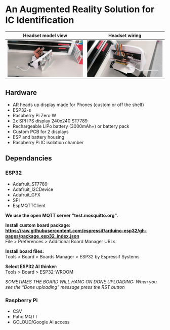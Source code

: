 # An Augmented Reality Solution for IC Identification

  Headset model view           |  Headset wiring
:-------------------------:|:-------------------------:
![](https://raw.githubusercontent.com/RHUL-Electronic-Engineering-Group/AR-Headset-IC-Identification/main/Images/Demo1.jpg)  |  ![](https://raw.githubusercontent.com/RHUL-Electronic-Engineering-Group/AR-Headset-IC-Identification/main/Images/Demo.jpg)

## Hardware 

* AR heads up display made for Phones (custom or off the shelf)  
* ESP32-s  
* Raspberry Pi Zero W
* 2x SPI IPS display 240x240 ST7789  
* Rechargeable LiPo battery (3000mAh+) or battery pack
* Custom PCB for 2 displays
* ESP and battery housing  
* Raspberry Pi IC isolation chamber
## Dependancies 

### ESP32

* Adafruit_ST7789
* Adafruit_I2CDevice
* Adafruit_GFX
* SPI
* EspMQTTClient

**We use the open MQTT server "test.mosquitto.org".** 

**Install custom board package: https://raw.githubusercontent.com/espressif/arduino-esp32/gh-pages/package_esp32_index.json**  
File > Preferences > Additional Board Manager URLs  

**Install board files:**  
Tools > Board > Boards Manager > ESP32 by Espressif Systems  

**Select ESP32 AI thinker:**  
Tools > Board > ESP32-WROOM

_SOMETIMES THE BOARD WILL HANG ON DONE UPLOADING: When you see the “Done uploading” message press the RST button_

### Raspberry Pi

* CSV
* Paho MQTT
* GCLOUD/Google AI access



